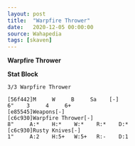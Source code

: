 ```yaml
---
layout: post
title:  "Warpfire Thrower"
date:   2020-12-05 00:00:00
source: Wahapedia
tags: [skaven]
---
```


**Warpfire Thrower**

**Stat Block**
```
3/3 Warpfire Thrower
```

```
[56f442]M     W     B     Sa    [-]
6"    3     4     6+    
[e85545]Weapons[-]
[c6c930]Warpfire Thrower[-]
8"     A:*    H:*    W:*    R:*    D:*   
[c6c930]Rusty Knives[-]
1"     A:2    H:5+   W:5+   R:-    D:1   
```
    